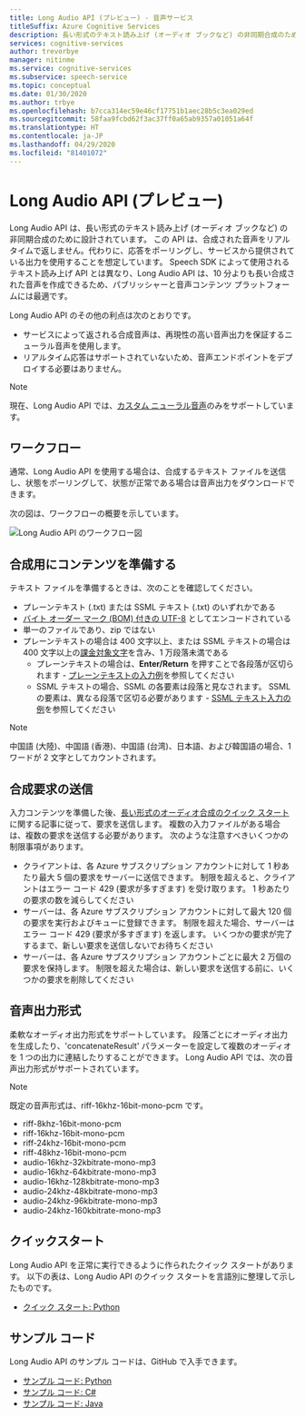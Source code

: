 ```yaml
---
title: Long Audio API (プレビュー) - 音声サービス
titleSuffix: Azure Cognitive Services
description: 長い形式のテキスト読み上げ (オーディオ ブックなど) の非同期合成のために Long Audio API がどのように設計されているか説明します。
services: cognitive-services
author: trevorbye
manager: nitinme
ms.service: cognitive-services
ms.subservice: speech-service
ms.topic: conceptual
ms.date: 01/30/2020
ms.author: trbye
ms.openlocfilehash: b7cca314ec59e46cf17751b1aec28b5c3ea029ed
ms.sourcegitcommit: 58faa9fcbd62f3ac37ff0a65ab9357a01051a64f
ms.translationtype: HT
ms.contentlocale: ja-JP
ms.lasthandoff: 04/29/2020
ms.locfileid: "81401072"
---
```

# <a name="long-audio-api-preview"></a>Long Audio API (プレビュー)

Long Audio API は、長い形式のテキスト読み上げ (オーディオ ブックなど) の非同期合成のために設計されています。 この API は、合成された音声をリアルタイムで返しません。代わりに、応答をポーリングし、サービスから提供されている出力を使用することを想定しています。 Speech SDK によって使用されるテキスト読み上げ API とは異なり、Long Audio API は、10 分よりも長い合成された音声を作成できるため、パブリッシャーと音声コンテンツ プラットフォームには最適です。

Long Audio API のその他の利点は次のとおりです。

* サービスによって返される合成音声は、再現性の高い音声出力を保証するニューラル音声を使用します。
* リアルタイム応答はサポートされていないため、音声エンドポイントをデプロイする必要はありません。

> [!NOTE]
> 現在、Long Audio API では、[カスタム ニューラル音声](https://docs.microsoft.com/azure/cognitive-services/speech-service/how-to-custom-voice#custom-neural-voices)のみをサポートしています。

## <a name="workflow"></a>ワークフロー

通常、Long Audio API を使用する場合は、合成するテキスト ファイルを送信し、状態をポーリングして、状態が正常である場合は音声出力をダウンロードできます。

次の図は、ワークフローの概要を示しています。

![Long Audio API のワークフロー図](media/long-audio-api/long-audio-api-workflow.png)

## <a name="prepare-content-for-synthesis"></a>合成用にコンテンツを準備する

テキスト ファイルを準備するときは、次のことを確認してください。

* プレーンテキスト (.txt) または SSML テキスト (.txt) のいずれかである
* [バイト オーダー マーク (BOM) 付きの UTF-8](https://www.w3.org/International/questions/qa-utf8-bom.en#bom) としてエンコードされている
* 単一のファイルであり、zip ではない
* プレーンテキストの場合は 400 文字以上、または SSML テキストの場合は 400 文字以上の[課金対象文字](https://docs.microsoft.com/azure/cognitive-services/speech-service/text-to-speech#pricing-note)を含み、1 万段落未満である
  * プレーンテキストの場合は、**Enter/Return** を押すことで各段落が区切られます - [プレーンテキストの入力例](https://github.com/Azure-Samples/Cognitive-Speech-TTS/blob/master/CustomVoice-API-Samples/Java/en-US.txt)を参照してください
  * SSML テキストの場合、SSML の各要素は段落と見なされます。 SSML の要素は、異なる段落で区切る必要があります - [SSML テキスト入力の例](https://github.com/Azure-Samples/Cognitive-Speech-TTS/blob/master/CustomVoice-API-Samples/Java/SSMLTextInputSample.txt)を参照してください
> [!NOTE]
> 中国語 (大陸)、中国語 (香港)、中国語 (台湾)、日本語、および韓国語の場合、1 ワードが 2 文字としてカウントされます。 

## <a name="submit-synthesis-requests"></a>合成要求の送信

入力コンテンツを準備した後、[長い形式のオーディオ合成のクイック スタート](https://aka.ms/long-audio-python)に関する記事に従って、要求を送信します。 複数の入力ファイルがある場合は、複数の要求を送信する必要があります。 次のような注意すべきいくつかの制限事項があります。 
* クライアントは、各 Azure サブスクリプション アカウントに対して 1 秒あたり最大 5 個の要求をサーバーに送信できます。 制限を超えると、クライアントはエラー コード 429 (要求が多すぎます) を受け取ります。 1 秒あたりの要求の数を減らしてください
* サーバーは、各 Azure サブスクリプション アカウントに対して最大 120 個の要求を実行およびキューに登録できます。 制限を超えた場合、サーバーはエラー コード 429 (要求が多すぎます) を返します。 いくつかの要求が完了するまで、新しい要求を送信しないでお待ちください
* サーバーは、各 Azure サブスクリプション アカウントごとに最大 2 万個の要求を保持します。 制限を超えた場合は、新しい要求を送信する前に、いくつかの要求を削除してください

## <a name="audio-output-formats"></a>音声出力形式

柔軟なオーディオ出力形式をサポートしています。 段落ごとにオーディオ出力を生成したり、'concatenateResult' パラメーターを設定して複数のオーディオを 1 つの出力に連結したりすることができます。 Long Audio API では、次の音声出力形式がサポートされています。

> [!NOTE]
> 既定の音声形式は、riff-16khz-16bit-mono-pcm です。

* riff-8khz-16bit-mono-pcm
* riff-16khz-16bit-mono-pcm
* riff-24khz-16bit-mono-pcm
* riff-48khz-16bit-mono-pcm
* audio-16khz-32kbitrate-mono-mp3
* audio-16khz-64kbitrate-mono-mp3
* audio-16khz-128kbitrate-mono-mp3
* audio-24khz-48kbitrate-mono-mp3
* audio-24khz-96kbitrate-mono-mp3
* audio-24khz-160kbitrate-mono-mp3

## <a name="quickstarts"></a>クイックスタート

Long Audio API を正常に実行できるように作られたクイック スタートがあります。 以下の表は、Long Audio API のクイック スタートを言語別に整理して示したものです。

* [クイック スタート: Python](https://aka.ms/long-audio-python)

## <a name="sample-code"></a>サンプル コード
Long Audio API のサンプル コードは、GitHub で入手できます。

* [サンプル コード: Python](https://github.com/Azure-Samples/Cognitive-Speech-TTS/tree/master/CustomVoice-API-Samples/Python)
* [サンプル コード: C#](https://github.com/Azure-Samples/Cognitive-Speech-TTS/tree/master/CustomVoice-API-Samples/CSharp)
* [サンプル コード: Java](https://github.com/Azure-Samples/Cognitive-Speech-TTS/blob/master/CustomVoice-API-Samples/Java/)
